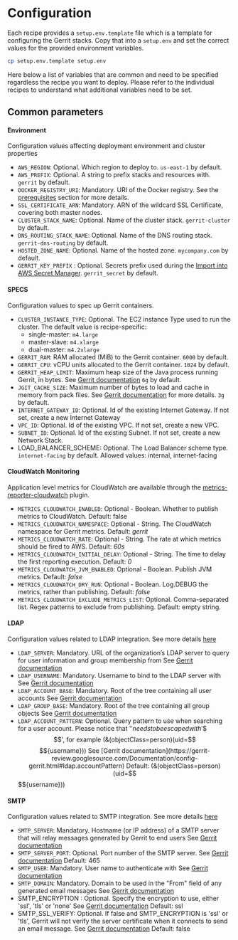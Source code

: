 # Configuration

Each recipe provides a `setup.env.template` file which is a template for configuring the Gerrit stacks.
Copy that into a `setup.env` and set the correct values for the  provided environment variables.

```bash
cp setup.env.template setup.env
```
Here below a list of variables that are common and need to be specified regardless the recipe you want to
deploy. Please refer to the individual recipes to understand what additional variables need to be set.

## Common parameters

#### Environment

Configuration values affecting deployment environment and cluster properties

* `AWS_REGION`: Optional. Which region to deploy to. `us-east-1` by default.
* `AWS_PREFIX`: Optional. A string to prefix stacks and resources with. `gerrit` by default.
* `DOCKER_REGISTRY_URI`: Mandatory. URI of the Docker registry. See the
  [prerequisites](Prerequisites.md) section for more details.
* `SSL_CERTIFICATE_ARN`: Mandatory. ARN of the wildcard SSL Certificate, covering both master nodes.
* `CLUSTER_STACK_NAME`: Optional. Name of the cluster stack. `gerrit-cluster` by default.
* `DNS_ROUTING_STACK_NAME`: Optional. Name of the DNS routing stack. `gerrit-dns-routing` by default.
* `HOSTED_ZONE_NAME`: Optional. Name of the hosted zone. `mycompany.com` by default.
* `GERRIT_KEY_PREFIX` : Optional. Secrets prefix used during the [Import into AWS Secret Manager](#import-into-aws-secret-manager).
  `gerrit_secret` by default.

#### SPECS

Configuration values to spec up Gerrit containers.

* `CLUSTER_INSTANCE_TYPE`: Optional. The EC2 instance Type used to run the cluster. The default value
is recipe-specific:
  * single-master: `m4.large`
  * master-slave: `m4.xlarge`
  * dual-master: `m4.2xlarge`
* `GERRIT_RAM`: RAM allocated (MiB) to the Gerrit container. `6000` by default.
* `GERRIT_CPU`: vCPU units allocated to the Gerrit container. `1024` by default.
* `GERRIT_HEAP_LIMIT`: Maximum heap size of the Java process running Gerrit, in bytes.
  See [Gerrit documentation](https://gerrit-review.googlesource.com/Documentation/config-gerrit.html#container.heapLimit)
  `6g` by default.
* `JGIT_CACHE_SIZE`: Maximum number of bytes to load and cache in memory from pack files.
  See [Gerrit documentation](https://gerrit-review.googlesource.com/Documentation/config-gerrit.html#core.packedGitLimit)
  for more details. `3g` by default.
* `INTERNET_GATEWAY_ID`: Optional. Id of the existing Internet Gateway.
  If not set, create a new Internet Gateway
* `VPC_ID`: Optional. Id of the existing VPC.
  If not set, create a new VPC.
* `SUBNET_ID`: Optional. Id of the existing Subnet.
  If not set, create a new Network Stack.
* LOAD_BALANCER_SCHEME: Optional. The Load Balancer scheme type. `internet-facing` by default.
  Allowed values: internal, internet-facing

#### CloudWatch Monitoring

Application level metrics for CloudWatch are available through the
[metrics-reporter-cloudwatch](https://gerrit.googlesource.com/plugins/metrics-reporter-cloudwatch/)
plugin.

* `METRICS_CLOUDWATCH_ENABLED`: Optional - Boolean.
Whether to publish metrics to CloudWatch. Default: false
* `METRICS_CLOUDWATCH_NAMESPACE`: Optional - String.
The CloudWatch namespace for Gerrit metrics. Default: _gerrit_
* `METRICS_CLOUDWATCH_RATE`: Optional - String.
The rate at which metrics should be fired to AWS. Default: _60s_
* `METRICS_CLOUDWATCH_INITIAL_DELAY`: Optional - String.
The time to delay the first reporting execution. Default: _0_
* `METRICS_CLOUDWATCH_JVM_ENABLED`: Optional - Boolean.
Publish JVM metrics. Default: _false_
* `METRICS_CLOUDWATCH_DRY_RUN`: Optional - Boolean.
Log.DEBUG the metrics, rather than publishing. Default: _false_
* `METRICS_CLOUDWATCH_EXCLUDE_METRICS_LIST`: Optional. Comma-separated list.
 Regex patterns to exclude from publishing. Default: empty string.

#### LDAP

Configuration values related to LDAP integration.
See more details [here](https://gerrit-review.googlesource.com/Documentation/config-gerrit.html#ldap)

* `LDAP_SERVER`: Mandatory. URL of the organization’s LDAP server to query for user information and group membership from
  See [Gerrit documentation](https://gerrit-review.googlesource.com/Documentation/config-gerrit.html#ldap.server)
* `LDAP_USERNAME`: Mandatory. Username to bind to the LDAP server with
  See [Gerrit documentation](https://gerrit-review.googlesource.com/Documentation/config-gerrit.html#ldap.username)
* `LDAP_ACCOUNT_BASE`: Mandatory. Root of the tree containing all user accounts
  See [Gerrit documentation](https://gerrit-review.googlesource.com/Documentation/config-gerrit.html#ldap.accountBase)
* `LDAP_GROUP_BASE`: Mandatory. Root of the tree containing all group objects
  See [Gerrit documentation](https://gerrit-review.googlesource.com/Documentation/config-gerrit.html#ldap.groupBase)
* `LDAP_ACCOUNT_PATTERN`: Optional. Query pattern to use when searching for a user account. Please notice that '$' needs to
   be escaped with '$$$$', for example (&(objectClass=person)(uid=$$$${username}))
  See [Gerrit documentation](https://gerrit-review.googlesource.com/Documentation/config-gerrit.html#ldap.accountPattern)
  Default: (&(objectClass=person)(uid=$$$${username}))

#### SMTP

Configuration values related to SMTP integration.
See more details [here](https://gerrit-review.googlesource.com/Documentation/config-gerrit.html#sendemail)

* `SMTP_SERVER`: Mandatory. Hostname (or IP address) of a SMTP server that will relay messages generated by Gerrit to end users
  See [Gerrit documentation](https://gerrit-review.googlesource.com/Documentation/config-gerrit.html#sendemail.smtpServer)
* `SMTP_SERVER_PORT`: Optional. Port number of the SMTP server.
  See [Gerrit documentation](https://gerrit-review.googlesource.com/Documentation/config-gerrit.html#sendemail.smtpServerPort)
  Default: 465
* `SMTP_USER`: Mandatory. User name to authenticate with
  See [Gerrit documentation](https://gerrit-review.googlesource.com/Documentation/config-gerrit.html#sendemail.smtpUser)
* `SMTP_DOMAIN`: Mandatory. Domain to be used in the "From" field of any generated email messages
  See [Gerrit documentation](https://gerrit-review.googlesource.com/Documentation/config-gerrit.html#sendemail.from)
* SMTP_ENCRYPTION : Optional. Specify the encryption to use, either 'ssl', 'tls' or 'none'
  See [Gerrit documentation](https://gerrit-review.googlesource.com/Documentation/config-gerrit.html#sendemail.smtpEncryption)
  Default: ssl
* SMTP_SSL_VERIFY: Optional. If false and SMTP_ENCRYPTION is 'ssl' or 'tls', Gerrit will not verify the server certificate
   when it connects to send an email message.
  See [Gerrit documentation](https://gerrit-review.googlesource.com/Documentation/config-gerrit.html#sendemail.sslVerify)
  Default: false

